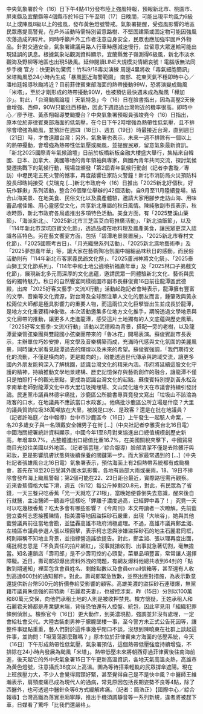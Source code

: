 中央氣象署於今（16）日下午4點41分發布陸上強風特報，預報新北市、桃園市、屏東縣及宜蘭縣等4個縣市於16日下午至明（17）日晚間，可能出現平均風力6級以上或陣風8級以上的強風，發布黃色燈號警戒。氣象署提醒，受強風影響的地區民眾應提高警覺，在戶外活動時需特別留意路樹、不堅固建築或固定物可能因強風吹落造成的碎片。同時呼籲戶外工作者注意自身安全，民眾也應加強牢固戶外物品。針對交通安全，氣象署建議用路人行車時應減速慢行，並留意大眾運輸可能出現延誤的訊息。根據氣象站觀測資料顯示，宜蘭縣鶯子嶺測得6級風，新北市淡水觀海及野柳等地區也出現5級風。延伸閱讀LINE大規模災情網哀號！電腦版無法同步手機 官方：快更新勿驚慌！竹科9/18毒災演練 周邊4里將收「毒氣細胞簡訊」米塔颱風恐24小時內生成「暴風圈近海警範圍」 南部、花東天氣不穩即時中心／潘柏廷報導秋颱將近？目前菲律賓東部海面的熱帶擾動99Ｗ，恐將演變成颱風「米塔」，至於才剛形成的熱帶擾動90Ｗ，也被預估最快週末成為颱風「樺加沙」。對此，「台灣颱風論壇｜天氣特急」今（16）日在臉書指出，因為高壓2天後會增強、西伸，90Ｗ只能往西移動，因此下週路過台灣附近的機率很高。即時中心／廖予瑄、黃彥翔報導雙颱擾台？中央氣象署預報員張竣堯今（16）日指出，原本位於菲律賓東部海面的低氣壓，在今日下午2時增強為熱帶性低氣壓，且不排除會增強為颱風，並預計在週四（18日）、週五（19日）時最接近台灣，直到週日（21日）時，才會遠離台灣；另外，氣象署也表示，未來一週不排除有一個以上的熱帶擾動，會增強為熱帶性低氣壓或颱風，並提醒民眾，留意氣象最新資訊。「新北2025國際青年氣候論壇」日前於板橋新板金融大樓盛大舉行，集結來自韓國、日本、加拿大、美國等地的青年領袖與專家，與國內青年共同交流，探討氣候變遷挑戰下的氣候行動，現場並頒發「第2屆青年氣候行動創（記者李書璇／專訪）中壢民宅五死火警的憾事，再度敲響住家防火警鐘！新北市消防局火災預防科股長邱晧純接受《艾瑞克 […]新北市政府今（16）日推出「2025新北好個秋，好玩作夥揪」系列活動，整合26個單位舉辦的42個活動，自9月至11月陸續登場，結合山海美景、在地美食、民俗文化以及農產體驗，邀請大家用腳步走訪山海、用味蕾品嚐佳餚、用心靈感受文化，共享新北專屬的秋日風情。陳純敬副市長表示，秋收時節，新北市政府各局處推出多項特色活動。美食方面，有「2025雙溪山藥節」、「海派新北」、「2025新北市三芝區茭白筍推廣活動」、「新北油飯節」，以及「114年新北市深坑四寶文化節」，透過品嚐在地料理及農產美食，讓民眾更深入認識各區特色。另在藝文饗宴方面，包括「碧潭地景裝置展」、「2025新北市眷村文化節」、「2025國際考古日」、「月光織戀系列活動」、「2025新北濕地藝術季」及「2025夢想嘉年華」等，讓大家在藝術陶冶氛圍中細細品味秋日的感動。而民俗活動則有「114年新北市客家義民爺文化祭」、「2025蘆洲神將文化祭」、「2025泰山獅王文化節系列」、「114年中和土地公遶境祈福嘉年華」及「2025林口子弟戲文化節」，展現新北多元而深厚的文化底蘊，邀請民眾一同體驗新北文化、藝術與民俗的獨特魅力。秋日的自然饗宴同樣桃園市副市長蘇俊賓16日前往龍潭區武德殿，出席「2025好客文藝季-文流X行動」活動起跑記者會時表示，龍潭擁有豐富的文學、音樂等文化資源，對台灣及全球關注華人文化的朋友而言，鍾肇政與黃永松兩位大師都是極具影響力的重要人物，而這兩位文化巨擘皆出生並成長於龍潭，是地方文化重要精神象徵。本次活動邀集多位地方文化推手，期盼透過文學地景與文化廊帶的推動，讓更多人走進龍潭，感受這片土地獨有的人文底蘊與歷史風華。「2025好客文藝季-文流X行動」活動以武德殿為背景，搭配一旁的老樹，以及龍潭愛樂管弦樂團與雙龍國小弦樂團帶來的「魯冰花」開場表演。蘇俊賓副市長表示，主辦單位巧妙安排，用文學及音樂構築而成，充滿時代感與文化氛圍的美麗風景，同時讓大家看見龍潭過去的輝煌以及未來的希望。蘇俊賓強調，「我們期待文化的流動，不僅是橫向的，更是縱向的」，盼能透過世代傳承與跨域交流，讓更多國內外朋友能夠深入了解桃園，認識台灣文化的精采內涵。市府將延續這股文化守護的精神，持續推動文學地景建構、歷史記憶保存與藝術創作的融合，讓龍潭不僅只是拍照打卡的觀光景點，更成為認識台灣文化的起點。蘇俊賓特別提到黃永松及李南華老師對龍潭文化中市大里垃圾掩埋場、文山焚化爐今天在市議會持續引發討論。民進黨市議員林德宇痛批，沙鹿區公所臉書專頁竟發文寫出「垃圾山不該淪為政客的口水，在地議員不應該當口水政客」。他痛批沙鹿區公所立場是什麼？大里的議員質詢垃圾38萬噸放在大里，被說是口水、是政客？還是在批在地議員？（記者許皓庭／台中報導）台中市沙鹿區今（16日）上午發生一起駭人命案，一名20多歲女子與一名頭戴安全帽男子在街 […]（中央社記者李雅雯台北16日電）中國海關總署統計資料顯示，中國今年1至8月對東協進出口總值規模創歷史新高，年增率9.7%，占整體進出口總值比重16.7%，在美國關稅夾擊下，中國貿易商目光投往美國以外地區。（記者張芸瑄／綜合報導）臉部清潔不僅是去除髒汙與彩妝，更是影響肌膚狀態與後續保養的關鍵第一步。而大家最常遇到的 […]（中央社記者張雄風台北16日電）氣象署表示，預估海面上有2個熱帶系統都有成颱機會，首先在18至20日受其外圍水氣影響，各地有局部大雨或豪雨，18、19日不排除會發布海上颱風警報；第2個可能在22、23日距台最近，實際路徑需再觀察。近來香蕉價格大幅下滑，週五（9/12）每公斤掉剩20.8元，對此，有民眾為了省錢，一天三餐只吃香蕉「光一天就吃了21根」，當晚她便昏倒失去意識，醒來後自行就醫，主治醫師一聽直呼這樣吃「鉀離子濃度過高，已經鉀中毒了！」究竟一天可以吃幾根香蕉？吃太多會有哪些影響？《今周刊》本文帶讀者一次瞭解。先前藍營立委柯志恩接獲陳情，指美濃等地因盜採砂石嚴重，出現「大峽谷」，她與其他藍營議員前往當地會勘，並猛轟高雄市政府消極處理。不過，高雄市議員鄭孟洳、左楠區市議員參選人張以理回擊，表示柯志恩與涉嫌盜採砂石的地主石麗君同框，柯則辯稱不知地主背景，並指綠營造謠欲提告。對此，鄭孟洳、張以理再度出面，痛批柯志恩是「不負責任的拍片網紅」，沒事就搶收割、出事就急著切割，毫無擔當。知名連鎖店「壽司郎」是不少壽司控的心頭愛，菜單品項豐富，常常讓人選擇障礙。近日，壽司郎卻爆出資料外洩的問題，有網友爆料他總共收到64封的「點數到期通知」裡面包含會員姓名、剩餘點數以及會員email信箱等，甚至還有人收到高達600封的通知郵件。對此，壽司郎緊急致歉，並祭出應對措施，為表示歉意還提供新台幣500元的折價券給受影響的顧客。高雄美濃的盜採砂石連環爆，無黨籍市議員朱信強的前特助「石麗君夫妻」，也被控涉案，昨（15日）分別以100萬和80萬元交保，向他們承租土地的人則是被收押禁見。檢方懷疑，王姓承租人和石麗君夫婦都是產業鏈末端，背後恐怕還有人控盤、統包，因此罕見用「組織犯罪條例偵辦」。檢察官今（16日）更大動作，到美濃現勘，強調並非沒有處理，一定會給社會交代。大陸古裝劇男神于朦朧墜樓一事，至今警方未正式公告死因等，讓整件事疑點重重，藝人們對於這件事幾乎閉口不談，沒想到陳曉東在社群上談起這件事，並詢問：「坦蕩蕩那麼難嗎？」原本位於菲律賓東方海面的低壓系統，今天（16日）下午形成熱帶性低氣壓，氣象署預估，這個熱帶低壓強度持續增強，不排除在24小時內發展為颱風「米塔」。熱帶低壓未來將朝西穿過菲律賓後往南海前進，後天起它的外中央氣象署15日下午更新高溫資訊，各地天氣高溫炎熱，高雄市為黃色燈號，注意攝氏36度以上高溫。圖為等待搭乘輕軌的民眾撐傘遮陽。現在上班族壓力大，不少人會覺得肩頸好緊，甚至覺得自己是不是快中風？中醫師王維瀚表示，肩頸痠痛已成為現代人的通病，常見原因包括長期姿勢不良等4點，除了西醫外，也可透過中醫針灸等6方式緩解疼痛。（記者：簡浩正）【國際中心／綜合報導】台灣高鐵為落實車廂寧靜，推出手機須調靜音等一系列新規，違者將被趕下車，日媒看了驚呼「比我們還嚴格」。